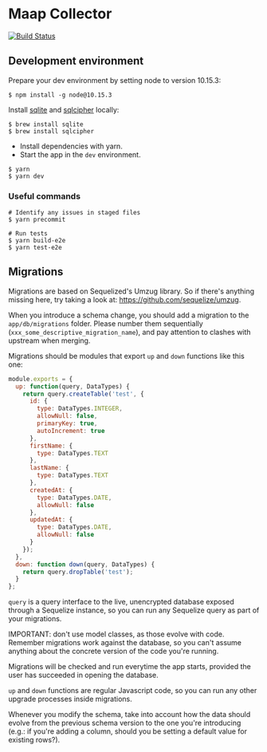 # Maap Collector

[![Build Status](https://travis-ci.org/instedd/maap-collector.svg?branch=master)](https://travis-ci.org/instedd/maap-collector)

## Development environment

Prepare your dev environment by setting node to version 10.15.3:

```
$ npm install -g node@10.15.3
```

Install [sqlite](https://sqlite.org/index.html) and [sqlcipher](https://www.zetetic.net/sqlcipher/) locally:

```
$ brew install sqlite
$ brew install sqlcipher
```

- Install dependencies with yarn.
- Start the app in the `dev` environment.

```
$ yarn
$ yarn dev
```

### Useful commands

```
# Identify any issues in staged files
$ yarn precommit

# Run tests
$ yarn build-e2e
$ yarn test-e2e
```

## Migrations

Migrations are based on Sequelized's Umzug library. So if there's anything missing here, try taking a look at: https://github.com/sequelize/umzug.

When you introduce a schema change, you should add a migration to the `app/db/migrations` folder.
Please number them sequentially (`xxx_some_descriptive_migration_name`), and pay attention to clashes with upstream when
merging.

Migrations should be modules that export `up` and `down` functions like this one:

```javascript
module.exports = {
  up: function(query, DataTypes) {
    return query.createTable('test', {
      id: {
        type: DataTypes.INTEGER,
        allowNull: false,
        primaryKey: true,
        autoIncrement: true
      },
      firstName: {
        type: DataTypes.TEXT
      },
      lastName: {
        type: DataTypes.TEXT
      },
      createdAt: {
        type: DataTypes.DATE,
        allowNull: false
      },
      updatedAt: {
        type: DataTypes.DATE,
        allowNull: false
      }
    });
  },
  down: function down(query, DataTypes) {
    return query.dropTable('test');
  }
};
```

`query` is a query interface to the live, unencrypted database exposed through a Sequelize instance,
so you can run any Sequelize query as part of your migrations.

IMPORTANT: don't use model classes, as those evolve with code. Remember migrations work against the database,
so you can't assume anything about the concrete version of the code you're running.

Migrations will be checked and run everytime the app starts, provided the user has succeeded in opening the database.

`up` and `down` functions are regular Javascript code, so you can run any other upgrade processes inside migrations.

Whenever you modify the schema, take into account how the data should evolve from the previous schema version to the one
you're introducing (e.g.: if you're adding a column, should you be setting a default value for existing rows?).
